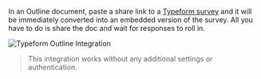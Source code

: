 In an Outline document, paste a share link to a [Typeform survey](https://typeform.com) and it will be immediately converted into an embedded version of the survey. All you have to do is share the doc and wait for responses to roll in.

![Typeform Outline Integration](/images/integrations/screenshots/typeform.png)

> This integration works without any additional settings or authentication.
